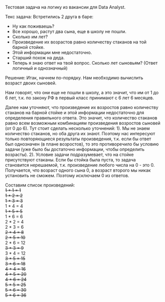 Тестовая задача на логику из вакансии для Data Analyst.

Текс задача:
Встретились 2 друга в баре:
- Ну как поживаешь?
- Все хорошо, растут два сына, еще в школу не пошли.
- Сколько им лет?
- Произведение их возрастов равно количеству стаканов на той барной стойке.
- Этой информации мне недостаточно.
- Старший похож на деда.
- Теперь я знаю ответ на твой вопрос.
Сколько лет сыновьям? (Ответ логичный и однозначный)

Решение:
Итак, начнем по-порядку. Нам необходимо вычислить возраст двоих сыновей.  

Нам говорят, что они еще не пошли в школу, а это значит, что им от 1 до 6 лет, т.к. по закону РФ в первый класс принимают с 6 лет 6 месяцев.  

Далее нам уточняют, что произведение их возростов равно количеству стаканов на барной стойке и этой информации недостаточно для определения правильного ответа. Это значит, что количество стаканов равно всем возможным комбинациям произведения возростов сыновей (от 0 до 6). Тут стоит сделать несколько уточнений: 
1). Мы не знаем количество стаканов, но оба друга их знают. Поэтому нас интересуют только повторяющиеся результаты произведения, т.к. если бы ответ был однозначен (в плане возростов), то это противоречило бы условию задачи (уже было бы достаточно информации, чтобы определить возрасты). 
2). Условие задачи подразумевает, что на стойке присутствуют стаканы. Если бы стойка была пуста, то задача становится нерешаемой, т.к. произведение любого числа на 0 - это 0. Получается, что возраст одного сына 0, а возраст второго мы никак установить не сможем. Поэтому исключаем 0 из ответов.

Составим список произведений:  
~~1 * 1 = 1~~  
~~1 * 2 = 2~~  
~~1 * 3 = 3~~  
1 * 4 = 4  
~~1 * 5 = 5~~  
1 * 6 = 6  
2 * 2 = 4  
2 * 3 = 6  
~~2 * 4 = 8~~  
~~2 * 5 = 10~~  
2 * 6 = 12  
~~3 * 3 = 9~~  
3 * 4 = 12  
~~3 * 5 = 15~~  
~~3 * 6 = 18~~  
~~4 * 4 = 16~~  
~~4 * 5 = 20~~  
~~4 * 6 = 24~~  
~~5 * 5 = 25~~  
~~5 * 6 = 30~~  
~~5 * 6 = 36~~  
